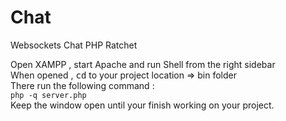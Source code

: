 # Chat
Websockets Chat PHP Ratchet

Open XAMPP , start Apache and run Shell from the right sidebar  
When opened , <kbd>cd</kbd> to your project location &rArr; bin folder  
There run the following command :  
<code>php -q server.php</code>  
Keep the window open until your finish working on your project.
